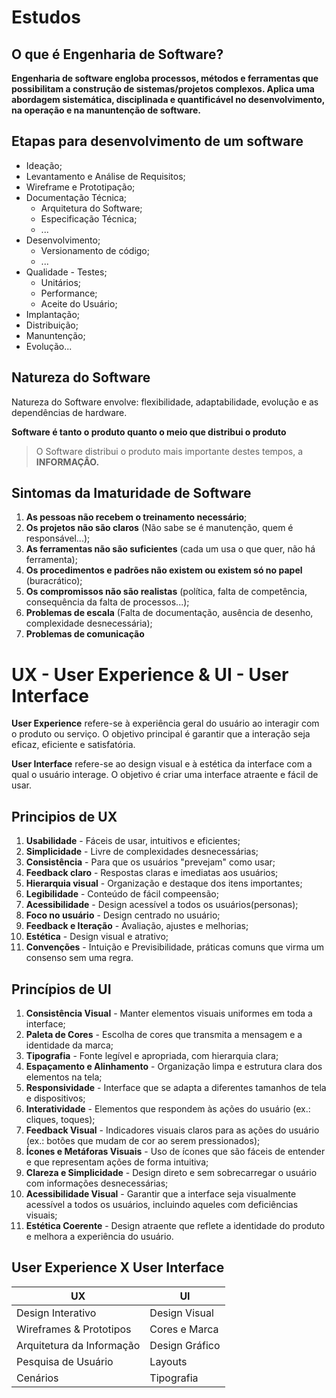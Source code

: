 # Estudos

## O que é Engenharia de Software?

**Engenharia de software engloba processos, métodos e ferramentas que possibilitam a construção de sistemas/projetos complexos. Aplica uma abordagem sistemática, disciplinada e quantificável no desenvolvimento, na operação e na manuntenção de software.**

## Etapas para desenvolvimento de um software

- Ideação;
- Levantamento e Análise de Requisitos;
- Wireframe e Prototipação;
- Documentação Técnica;
  - Arquitetura do Software;
  - Especificação Técnica;
  - ...
- Desenvolvimento;
  - Versionamento de código;
  - ...
- Qualidade - Testes;
  - Unitários;
  - Performance;
  - Aceite do Usuário;
- Implantação;
- Distribuição;
- Manuntenção;
- Evolução...

## Natureza do Software

Natureza do Software envolve: flexibilidade, adaptabilidade, evolução e as dependências de hardware.

**Software é tanto o produto quanto o meio que distribui o produto**

> O Software distribui o produto mais importante destes tempos, a **INFORMAÇÂO.**

## Sintomas da Imaturidade de Software

1. **As pessoas não recebem o treinamento necessário**; 
2. **Os projetos não são claros** (Não sabe se é manutenção, quem é responsável...); 
3. **As ferramentas não são suficientes** (cada um usa o que quer, não há ferramenta); 
4. **Os procedimentos e padrões não existem ou existem só no papel** (buracrático); 
5. **Os compromissos não são realistas** (política, falta de competência, consequência da falta de processos...);
6. **Problemas de escala** (Falta de documentação, ausência de desenho, complexidade desnecessária);
7. **Problemas de comunicação**


# UX - User Experience & UI - User Interface

**User Experience** refere-se à experiência geral do usuário ao interagir com o produto ou serviço. O objetivo principal é garantir que a interação seja eficaz, eficiente e satisfatória.

**User Interface** refere-se ao design visual e à estética da interface com a qual o usuário interage. O objetivo é criar uma interface atraente e fácil de usar.

## Principios de UX

1. **Usabilidade** - Fáceis de usar, intuitivos e eficientes;
2. **Simplicidade** - Livre de complexidades desnecessárias;
3. **Consistência** - Para que os usuários "prevejam" como usar;
4. **Feedback claro** - Respostas claras e imediatas aos usuários;
5. **Hierarquia visual** - Organização e destaque dos itens importantes;
6. **Legibilidade** - Conteúdo de fácil compeensão;
7. **Acessibilidade** - Design acessível a todos os usuários(personas);
8. **Foco no usuário** - Design centrado no usuário;
9. **Feedback e Iteração** - Avaliação, ajustes e melhorias;
10. **Estética** - Design visual e atrativo;
11. **Convenções** - Intuição e Previsibilidade, práticas comuns que virma um consenso sem uma regra.

## Princípios de UI

1. **Consistência Visual** - Manter elementos visuais uniformes em toda a interface;
2. **Paleta de Cores** - Escolha de cores que transmita a mensagem e a identidade da marca;
3. **Tipografia** - Fonte legível e apropriada, com hierarquia clara;
4. **Espaçamento e Alinhamento** - Organização limpa e estrutura clara dos elementos na tela;
5. **Responsividade** - Interface que se adapta a diferentes tamanhos de tela e dispositivos;
6. **Interatividade** - Elementos que respondem às ações do usuário (ex.: cliques, toques);
7. **Feedback Visual** - Indicadores visuais claros para as ações do usuário (ex.: botões que mudam de cor ao serem pressionados);
8. **Ícones e Metáforas Visuais** - Uso de ícones que são fáceis de entender e que representam ações de forma intuitiva;
9. **Clareza e Simplicidade** - Design direto e sem sobrecarregar o usuário com informações desnecessárias;
10. **Acessibilidade Visual** - Garantir que a interface seja visualmente acessível a todos os usuários, incluindo aqueles com deficiências visuais;
11. **Estética Coerente** - Design atraente que reflete a identidade do produto e melhora a experiência do usuário.

## User Experience X User Interface


|             UX              |             UI            |
|-----------------------------|---------------------------|
|      Design Interativo      |       Design Visual       |
|   Wireframes & Prototipos   |       Cores e Marca       |
|  Arquitetura da Informação  |       Design Gráfico      |
|     Pesquisa de Usuário     |           Layouts         |
|           Cenários          |         Tipografia        |